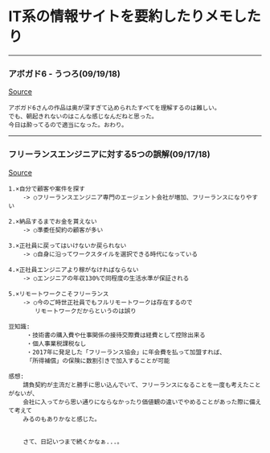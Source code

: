 # IT系の情報サイトを要約したりメモしたり
---
### アボガド6 - うつろ(09/19/18)
[Source](https://twitter.com/avogado6/status/1042045762102812674)
```
アボガド6さんの作品は奥が深すぎて込められたすべてを理解するのは難しい。
でも、朝起きれないのはこんな感じなんだねと思った。
今日は酔ってるので適当になった。おわり。
```
---
### フリーランスエンジニアに対する5つの誤解(09/17/18)  
[Source](https://qiita.com/poly_soft/items/c494f3df80738a3daf1c?utm_campaign=popular_items&utm_medium=twitter&utm_source=dlvr.it)  
```
1.×自分で顧客や案件を探す 
    -> ○フリーランスエンジニア専門のエージェント会社が増加、フリーランスになりやすい
    
2.×納品するまでお金を貰えない 
    -> ○準委任契約の顧客が多い
    
3.×正社員に戻ってはいけないか戻られない
    -> ○自身に沿ってワークスタイルを選択できる時代になっている
    
4.×正社員エンジニアより稼がなければならない 
    -> ○エンジニアの年収130%で同程度の生活水準が保証される
    
5.×リモートワークこそフリーランス 
    -> ○今のご時世正社員でもフルリモートワークは存在するので
    　　リモートワークだからというのは誤り
    
豆知識:
     ・技術書の購入費や仕事関係の接待交際費は経費として控除出来る
     ・個人事業税課税なし
     ・2017年に発足した「フリーランス協会」に年会費を払って加盟すれば、
     「所得補償」の保険に数割引きで加入することが可能
     
感想:
    請負契約が主流だと勝手に思い込んでいて、フリーランスになることを一度も考えたことがないが、
    会社に入ってから思い通りにならなかったり価値観の違いでやめることがあった際に備えて考えて
    みるのもありかなと感じた。
    
    
    さて、日記いつまで続くかなぁ...。
```

